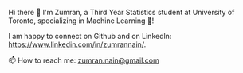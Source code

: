 Hi there 👋 I'm Zumran, a Third Year Statistics student at University of Toronto, specializing in Machine Learning 🧠!

I am happy to connect on Github and on Linkedln: https://www.linkedin.com/in/zumrannain/. 

📫 How to reach me: zumran.nain@gmail.com



<!--
**Zumran58/Zumran58** is a ✨ _special_ ✨ repository because its `README.md` (this file) appears on your GitHub profile.

Here are some ideas to get you started:

- 🔭 I’m currently working on ...
- 🌱 I’m currently learning ...
- 👯 I’m looking to collaborate on ...
- 🤔 I’m looking for help with ...
- 💬 Ask me about ...
- 📫 How to reach me: ...
- 😄 Pronouns: ...
- ⚡ Fun fact: ...
-->
